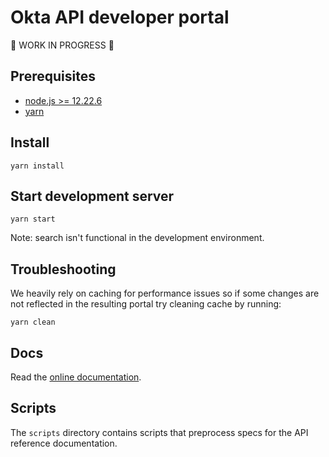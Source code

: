 # Okta API developer portal

:construction: WORK IN PROGRESS :construction:

## Prerequisites

- [node.js >= 12.22.6](https://nodejs.org/en/)
- [yarn](https://yarnpkg.com/en/)

## Install

    yarn install

## Start development server

    yarn start

Note: search isn't functional in the development environment.

## Troubleshooting

We heavily rely on caching for performance issues so if some changes are not reflected in the resulting portal try cleaning cache by running:

    yarn clean

## Docs

Read the [online documentation](https://redoc.ly/docs/reference/introduction/).

## Scripts

The `scripts` directory contains scripts that preprocess specs for the API reference documentation.
